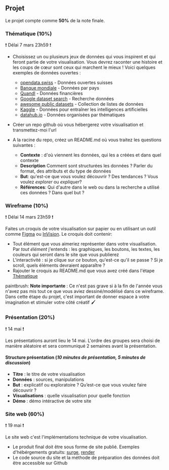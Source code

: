 ## Projet

Le projet compte comme **50%** de la note finale.

### Thématique (10%)

❗ Délai 7 mars 23h59 ❗

-   Choisissez un ou plusieurs jeux de données qui vous inspirent et qui feront partie de votre visualisation. Vous devrez raconter une histoire et les coups de cœur sont ceux qui marchent le mieux ! Voici quelques exemples de données ouvertes :

    -   [opendata.swiss](https://opendata.swiss/fr/) - Données ouvertes suisses
    -   [Banque mondiale](https://datacatalog.worldbank.org/) - Données par pays
    -   [Quandl](https://www.quandl.com/search) - Données financières
    -   [Google dataset search](https://toolbox.google.com/datasetsearch) - Recherche données
    -   [awesome public datasets](https://github.com/awesomedata/awesome-public-datasets) - Collection de listes de données
    -   [Kaggle](https://www.kaggle.com/datasets) - Données pour entraîner les intelligences artificielles
    -   [datahub.io](https://datahub.io/collections) - Données organisées par thématiques

-   Créer un repo github où vous hébergerez votre visualisation et transmettez-moi l'url

-   A la racine du repo, créez un README.md où vous traitez les questions suivantes :
    -   **Contexte** : d'où viennent les données, qui les a créées et dans quel contexte
    -   **Description** Comment sont structurées les données ? Parler du format, des attributs et du type de données
    -   **But**: qu'est-ce que vous voulez découvrir ? Des tendances ? Vous voulez _explorer_ ou _expliquer_?
    -   **Références**: Qui d'autre dans le web ou dans la recherche a utilisé ces données ? Dans quel but ?

### Wireframe (10%)

❗ Délai 14 mars 23h59 ❗

Faites un croquis de votre visualisation sur papier ou en utilisant un outil comme [Figma](https://www.figma.com/) ou [InVision](https://www.invisionapp.com/). Le croquis doit contenir:

-   Tout élément que vous aimeriez représenter dans votre visualisation. Par _tout élément_ j'entends : les graphiques, les boutons, les textes, les couleurs qui seront dans le site que vous publierez
-   L'interactivité : si je clique sur _ce_ bouton, qu'est-ce qu'il se passe ? Si je scroll, quels éléments devraient apparaître ?
-   Rajouter le croquis au README.md que vous avez créé dans l'étape [Thématique](###Thématique)

paintbrush: **Note importante** : Ce n'est pas grave si à la fin de l'année vous n'avez pas mis tout ce que vous aviez dessiné/modélisé dans ce wireframe. Dans cette étape du projet, c'est important de donner espace à votre imagination et stimuler votre côté créatif :paintbrush:

### Présentation (20%)

❗ 14 mai ❗

Les présentations auront lieu le 14 mai. L'ordre des groupes sera choisi de manière aléatoire et sera communiqué 2 semaines avant la présentation.

#### Structure présentation (_10 minutes de présentation, 5 minutes de discussion_)

-   **Titre** : le titre de votre visualisation
-   **Données** : sources, manipulations
-   **But** : explicatif ou exploratoire ? Qu’est-ce que vous voulez faire découvrir ?
-   **Visualisations** : quelle visualisation pour quelle fonction
-   **Démo** : démo intéractive de votre site

### Site web (60%)

❗ 19 mai ❗

Le site web c'est l'implémentations technique de votre visualisation.

-   Le produit final doit être sous forme de site publié. Exemples d'hébérgements gratuits: [surge](https://surge.sh/), [render](https://render.com/)
-   Le code source du site et la méthode de préparation des données doit être accessible sur Github

